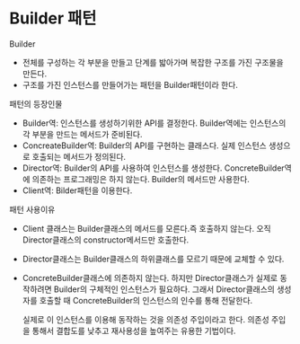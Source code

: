 # Builder 패턴

Builder

- 전체를 구성하는 각 부분을 만들고 단계를 밟아가며 복잡한 구조를 가진 구조물을 만든다.
- 구조를 가진 인스턴스를 만들어가는 패턴을 Builder패턴이라 한다.

패턴의 등장인물

- Builder역: 인스턴스를 생성하기위한 API를 결정한다. Builder역에는 인스턴스의 각 부분을 만드는 메서드가 준비된다.
- ConcreateBuilder역: Builder의 API를 구현하는 클래스다. 실제 인스턴스 생성으로 호출되는 메서드가 정의된다.
- Director역: Builder의 API를 사용하여 인스턴스를 생성한다. ConcreteBuilder역에 의존하는 프로그래밍은 하지 않는다. Builder의 메서드만 사용한다.
- Client역: Bilder패턴을 이용한다.

패턴 사용이유

- Client 클래스는 Builder클래스의 메서드를 모른다.즉 호출하지 않는다. 오직 Director클래스의 constructor메서드만 호출한다.
- Director클래스는 Builder클래스의 하위클래스를 모르기 때문에 교체할 수 있다.
- ConcreteBuilder클래스에 의존하지 않는다. 하지만 Director클래스가 실제로 동작하려면 Builder의 구체적인 인스턴스가 필요하다. 그래서 Director클래스의 생성자를 호출할 때 ConcreteBuilder의 인스턴스의 인수를 통해 전달한다.

  실제로 이 인스턴스를 이용해 동작하는 것을 의존성 주입이라고 한다. 의존성 주입을 통해서 결합도를 낮추고 재사용성을 높여주는 유용한 기법이다.